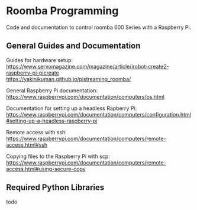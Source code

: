 Roomba Programming
========
Code and documentation to control roomba 600 Series with a Raspberry Pi.

## General Guides and Documentation
Guides for hardware setup:  
https://www.servomagazine.com/magazine/article/irobot-create2-raspberry-pi-picreate  
https://yakinikuman.github.io/pistreaming_roomba/

General Raspberry Pi documentation:  
https://www.raspberrypi.com/documentation/computers/os.html

Documentation for setting up a headless Rapberry Pi:  
https://www.raspberrypi.com/documentation/computers/configuration.html#setting-up-a-headless-raspberry-pi

Remote access with ssh:  
https://www.raspberrypi.com/documentation/computers/remote-access.html#ssh

Copying files to the Raspberry Pi with scp:  
https://www.raspberrypi.com/documentation/computers/remote-access.html#using-secure-copy

## Required Python Libraries
todo
